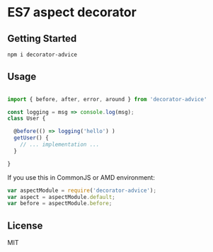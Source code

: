 # ES7 aspect decorator

## Getting Started

```sh
npm i decorator-advice
```

## Usage

```js

import { before, after, error, around } from 'decorator-advice'

const logging = msg => console.log(msg);
class User {

  @before(() => logging('hello') )
  getUser() {
    // ... implementation ...
  }

}

```

If you use this in CommonJS or AMD environment:

```js
var aspectModule = require('decorator-advice');
var aspect = aspectModule.default;
var before = aspectModule.before;
```

## License
MIT
